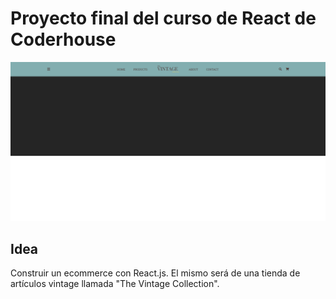 # Proyecto final del curso de React de Coderhouse
![Imagen del proyecto](/public/assets/images/screenshot.png)

## Idea

Construir un ecommerce con React.js. El mismo será de una tienda de artículos vintage llamada "The Vintage Collection".
